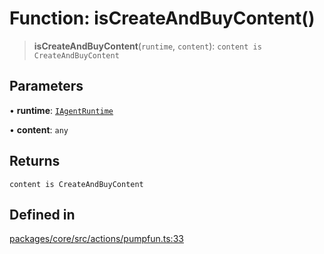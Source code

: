 # Function: isCreateAndBuyContent()

> **isCreateAndBuyContent**(`runtime`, `content`): `content is CreateAndBuyContent`

## Parameters

• **runtime**: [`IAgentRuntime`](../interfaces/IAgentRuntime.md)

• **content**: `any`

## Returns

`content is CreateAndBuyContent`

## Defined in

[packages/core/src/actions/pumpfun.ts:33](https://github.com/ai16z/eliza/blob/main/packages/core/src/actions/pumpfun.ts#L33)
